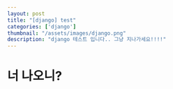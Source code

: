 ```yaml
---
layout: post
title: "[django] test"
categories: ['django']
thumbnail: "/assets/images/django.png"
description: "django 테스트 입니다.. 그냥 지나가세요!!!!"
---
```


# 너 나오니?